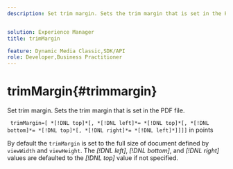 ```yaml
---
description: Set trim margin. Sets the trim margin that is set in the PDF file.


solution: Experience Manager
title: trimMargin

feature: Dynamic Media Classic,SDK/API
role: Developer,Business Practitioner
---
```


# trimMargin{#trimmargin}

Set trim margin. Sets the trim margin that is set in the PDF file.

 ` trimMargin=[ *[!DNL top]*[, *[!DNL left]*= *[!DNL top]*[, *[!DNL bottom]*= *[!DNL top]*[, *[!DNL right]*= *[!DNL left]*]]]]` in points

By default the `trimMargin` is set to the full size of document defined by `viewWidth` and `viewHeight`. The *[!DNL left]*, *[!DNL bottom]*, and *[!DNL right]* values are defaulted to the *[!DNL top]* value if not specified. 
